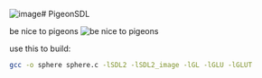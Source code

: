 ![image](https://github.com/user-attachments/assets/bd273ff5-d2ac-458a-93c3-6d38e195610d)# PigeonSDL

be nice to pigeons
![be nice to pigeons](https://i.imgur.com/7HS9KS9.jpeg)

use this to build:
```bash
gcc -o sphere sphere.c -lSDL2 -lSDL2_image -lGL -lGLU -lGLUT
```
